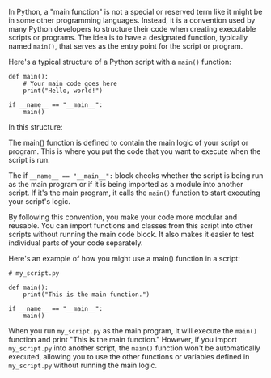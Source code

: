 
In Python, a "main function" is not a special or reserved term like it might be in some other programming languages. 
Instead, it is a convention used by many Python developers to structure their code when creating executable scripts or programs. 
The idea is to have a designated function, typically named `main()`, that serves as the entry point for the script or program.

Here's a typical structure of a Python script with a `main()` function:

```
def main():
    # Your main code goes here
    print("Hello, world!")

if __name__ == "__main__":
    main()
```
In this structure:

The main() function is defined to contain the main logic of your script
or program. This is where you put the code that you want to execute when the script is run.

The if `__name__ == "__main__":` block checks whether the script is being
run as the main program or if it is being imported as a module into 
another script. If it's the main program, it calls the `main()` function 
to start executing your script's logic.

By following this convention, you make your code more modular and reusable. 
You can import functions and classes from this script into other scripts 
without running the main code block. It also makes it easier to test individual parts of your code separately.

Here's an example of how you might use a main() function in a script:

```
# my_script.py

def main():
    print("This is the main function.")

if __name__ == "__main__":
    main()
```
When you run `my_script.py` as the main program, it will execute the `main()` 
function and print "This is the main function." However, if you 
import `my_script.py` into another script, the `main()` function 
won't be automatically executed, allowing you to use the other functions 
or variables defined in `my_script.py` without running the main logic.
